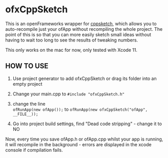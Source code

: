 # ofxCppSketch

This is an openFrameworks wrapper for [cppsketch](https://github.com/elf-audio/ofxCppSketch.git), which allows you to auto-recompile just your ofApp without recompiling the whole project. The point of this is so that you can more easily sketch small ideas without having to wait too long to see the results of tweaking numbers.

This only works on the mac for now, only tested with Xcode 11.

## HOW TO USE
1. Use project generator to add ofxCppSketch or drag its folder into an empty project
2. Change your main.cpp to `#include "ofxCppSketch.h"`
3. change the line 	
`ofRunApp(new ofApp());`
to
`ofRunApp(new ofxCppSketch("ofApp", __FILE__));`

4. Go into project build settings, find "Dead code stripping" - change it to NO

Now, every time you save ofApp.h or ofApp.cpp whilst your app is running, it will recompile in the background - errors are displayed in the xcode console if compilation fails.